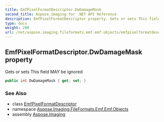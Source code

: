 ```yaml
---
title: EmfPixelFormatDescriptor.DwDamageMask
second_title: Aspose.Imaging for .NET API Reference
description: EmfPixelFormatDescriptor property. Gets or sets This field MAY be ignored
type: docs
weight: 200
url: /net/aspose.imaging.fileformats.emf.emf.objects/emfpixelformatdescriptor/dwdamagemask/
---
```

## EmfPixelFormatDescriptor.DwDamageMask property

Gets or sets This field MAY be ignored

```csharp
public int DwDamageMask { get; set; }
```

### See Also

* class [EmfPixelFormatDescriptor](../)
* namespace [Aspose.Imaging.FileFormats.Emf.Emf.Objects](../../emfpixelformatdescriptor/)
* assembly [Aspose.Imaging](../../../)



